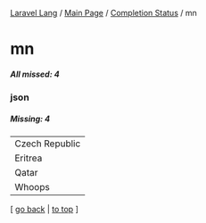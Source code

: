 [Laravel Lang](https://github.com/Laravel-Lang/lang) / [Main Page](../index.md) / [Completion Status](../status.md) / mn

# mn

##### All missed: 4


### json

##### Missing: 4

<table >
<tr><td align="left" >
Czech Republic
</td>
</tr>
<tr><td align="left" >
Eritrea
</td>
</tr>
<tr><td align="left" >
Qatar
</td>
</tr>
<tr><td align="left" >
Whoops
</td>
</tr>

</table>


[ [go back](../status.md) | [to top](#) ]

